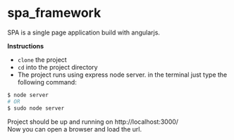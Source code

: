 # spa_framework

SPA is a single page application build with angularjs. 

**Instructions** 
- `clone` the project
- `cd` into the project directory
- The project runs using express node server. in the terminal just type the following command:

```bash
$ node server
# OR
$ sudo node server
```
Project should be up and running on http://localhost:3000/  
Now you can open a browser and load the url.
